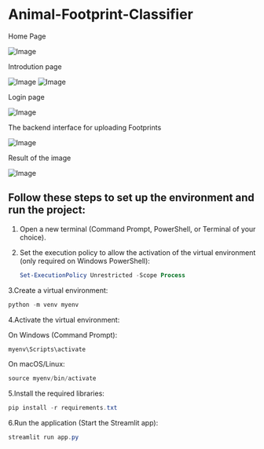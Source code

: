 # Animal-Footprint-Classifier
                                        
Home Page

![Image](https://github.com/user-attachments/assets/0c167652-94d0-4f37-bb20-6ec123403154)

Introdution page 

![Image](https://github.com/user-attachments/assets/6db27df1-e020-46b1-aa08-a85d7b4cf6c3)
![Image](https://github.com/user-attachments/assets/c6acb7f4-7ce8-4c43-a723-1ec2c637e760)

Login page

![Image](https://github.com/user-attachments/assets/8f9345df-92e3-449c-8376-9211c2b55e38)

The backend interface for uploading Footprints

![Image](https://github.com/user-attachments/assets/117de827-f7cb-49ea-8753-cbc0f0ca94d5)

 Result of the image

![Image](https://github.com/user-attachments/assets/48dfd27c-f0fb-4646-8b70-20f2207ec6f3)

## Follow these steps to set up the environment and run the project:

1. Open a new terminal (Command Prompt, PowerShell, or Terminal of your choice).

2. Set the execution policy to allow the activation of the virtual environment (only required on Windows PowerShell):

   ```powershell
   Set-ExecutionPolicy Unrestricted -Scope Process

3.Create a virtual environment:

   ```powershell
   python -m venv myenv
   ```


4.Activate the virtual environment:

On Windows (Command Prompt):

   ```powershell
  myenv\Scripts\activate
  ```

On macOS/Linux:

   ```powershell
  source myenv/bin/activate
  ```


5.Install the required libraries:

   ```powershell
   pip install -r requirements.txt
   ```


6.Run the application (Start the Streamlit app):

   ```powershell
   streamlit run app.py
   ```
